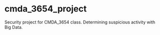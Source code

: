 # cmda_3654_project
Security project for CMDA_3654 class. Determining suspicious activity with Big Data.
